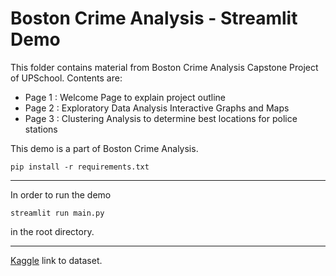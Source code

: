 # Boston Crime Analysis - Streamlit Demo

This folder contains material from Boston Crime Analysis Capstone Project of UPSchool. Contents are:

* Page 1 : Welcome Page to explain project outline
* Page 2 : Exploratory Data Analysis Interactive Graphs and Maps
* Page 3 : Clustering Analysis to determine best locations for police stations


This demo is a part of Boston Crime Analysis.

`pip install -r requirements.txt`

----

In order to run the demo 

`streamlit run main.py`

in the root directory.

----

[Kaggle](https://www.kaggle.com/ankkur13/boston-crime-data) link to dataset.


